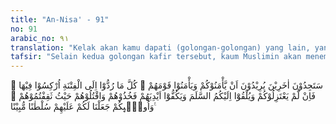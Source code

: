 ```yaml
---
title: "An-Nisa' - 91"
no: 91
arabic_no: ٩١
translation: "Kelak akan kamu dapati (golongan-golongan) yang lain, yang menginginkan agar mereka hidup aman bersamamu dan aman (pula) bersama kaumnya. Setiap kali mereka diajak kembali kepada fitnah (syirik), mereka pun terjun ke dalamnya. Karena itu jika mereka tidak membiarkan kamu dan tidak mau menawarkan perdamaian kepadamu, serta tidak menahan tangan mereka (dari memerangimu), maka tawanlah mereka dan bunuhlah mereka di mana saja kamu temui, dan merekalah orang yang Kami berikan kepadamu alasan yang nyata (untuk memerangi, menawan dan membunuh) mereka."
tafsir: "Selain kedua golongan kafir tersebut, kaum Muslimin akan menemukan satu golongan lain dengan ciri-ciri dan niat yang berbeda. Mereka adalah golongan kafir munafik, yaitu munafik dalam hal kepercayaan. Apabila mereka bertemu dengan kaum Muslimin mereka menyatakan diri beragama Islam, dan apabila mereka berada bersama orang-orang kafir, mereka mengatakan tetap seagama dengan mereka dan tetap menyembah sesembahan mereka. Hal itu mereka lakukan karena menjaga keamanan diri, keluarga dan harta benda mereka terhadap gangguan kaum Muslimin dan gangguan dari golongan mereka sendiri. \n\nDan apabila mereka berjumpa dengan orang yang beriman, mereka berkata, \"Kami telah beriman.\" Tetapi apabila mereka kembali kepada setan-setan (para pemimpin) mereka, mereka berkata, \"Sesungguhnya kami bersama kamu, kami hanya berolok-olok.\" (al-Baqarah/2:14).\n\nDiriwayatkan oleh Ibnu Jarir bahwa ayat tersebut diturunkan mengenai satu kaum dari kalangan penduduk kota Mekah. Mereka pernah datang kepada Rasulullah saw mengatakan bahwa mereka masuk Islam. Tetapi pada hakikatnya mereka berbuat demikian hanyalah berpura-pura. Sesudah itu mereka kembali kepada Quraisy yang masih kafir, lalu mereka menyembah patung bersama-sama orang tersebut.\n\nHal itu mereka lakukan dengan maksud agar mereka aman terhadap kaum Muslimin dan aman pula terhadap orang-orang kafir. Ayat ini menjelaskan bagaimana seharusnya sikap kaum Muslimin dalam menghadapi orang-orang munafik tersebut, yaitu selama mereka tidak menghentikan gangguan mereka terhadap kaum Muslimin, dan tidak mengemukakan permintaan mereka untuk mengadakan perjanjian damai, maka kaum Muslimin haruslah memerangi, menawan dan membunuh mereka, di mana pun mereka ditemukan. Allah swt telah memberikan wewenang dan alasan yang nyata kepada kaum Muslimin untuk menawan dan membunuh mereka.\n\nDari ayat ini dapat diambil pengertian bahwa apabila orang-orang munafik telah menghentikan gangguan mereka terhadap kaum Muslimin atau mereka sudah mengajukan perdamaian, maka kaum Muslimin dilarang memerangi, menawan dan membunuh mereka.\n\nDalam ayat yang lain Allah berfirman:\n\nAllah tidak melarang kamu berbuat baik dan berlaku adil terhadap orang-orang yang tidak memerangimu dalam urusan agama dan tidak mengusir kamu dari kampung halamanmu. Sesungguhnya Allah mencintai orang-orang yang berlaku adil. (al-Mumtahanah/60:8).\n\nDengan demikian, perintah Allah kepada Muslimin untuk memerangi orang-orang kafir, adalah khusus mengenai mereka yang memerangi atau bersikap memusuhi Islam dan kaum Muslimin.\n\nDan perangilah di jalan Allah orang-orang yang memerangi kamu, tetapi jangan melampaui batas. Sungguh, Allah tidak menyukai orang-orang yang \n\nmelampaui batas. (al-Baqarah/2:190)."
---
```


سَتَجِدُوْنَ اٰخَرِيْنَ يُرِيْدُوْنَ اَنْ يَّأْمَنُوْكُمْ وَيَأْمَنُوْا قَوْمَهُمْ ۗ كُلَّ مَا رُدُّوْٓا اِلَى الْفِتْنَةِ اُرْكِسُوْا فِيْهَا ۚ فَاِنْ لَّمْ يَعْتَزِلُوْكُمْ وَيُلْقُوْٓا اِلَيْكُمُ السَّلَمَ وَيَكُفُّوْٓا اَيْدِيَهُمْ فَخُذُوْهُمْ وَاقْتُلُوْهُمْ حَيْثُ ثَقِفْتُمُوْهُمْ ۗ وَاُولٰۤىِٕكُمْ جَعَلْنَا لَكُمْ عَلَيْهِمْ سُلْطٰنًا مُّبِيْنًا ࣖ 
